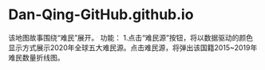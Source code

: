 # Dan-Qing-GitHub.github.io
该地图故事围绕“难民”展开。
功能：
  1.点击“难民源”按钮，将以数据驱动的颜色显示方式展示2020年全球五大难民源。点击难民源，将弹出该国籍2015~2019年难民数量折线图。
